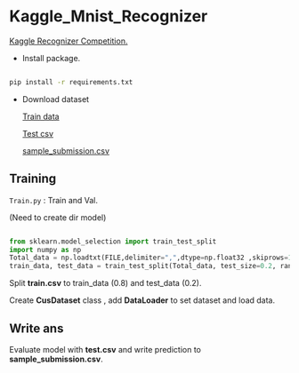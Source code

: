 # Kaggle_Mnist_Recognizer

[Kaggle Recognizer Competition.](https://www.kaggle.com/competitions/digit-recognizer)

+ Install package.

```bash

pip install -r requirements.txt
```

+ Download dataset

    [Train data](https://www.kaggle.com/competitions/digit-recognizer/data?select=train.csv)

    [Test csv](https://www.kaggle.com/competitions/digit-recognizer/data?select=test.csv)

    [sample_submission.csv](https://www.kaggle.com/competitions/digit-recognizer/data?select=sample_submission.csv)

## Training

`Train.py` : Train and Val.

(Need to create dir model)

```python

from sklearn.model_selection import train_test_split
import numpy as np
Total_data = np.loadtxt(FILE,delimiter=",",dtype=np.float32 ,skiprows=1)
train_data, test_data = train_test_split(Total_data, test_size=0.2, random_state=42)

```

Split **train.csv** to train_data (0.8) and test_data (0.2).

Create **CusDataset** class , add **DataLoader** to set dataset and load data.

## Write ans

Evaluate model with **test.csv** and write prediction to **sample_submission.csv**.
